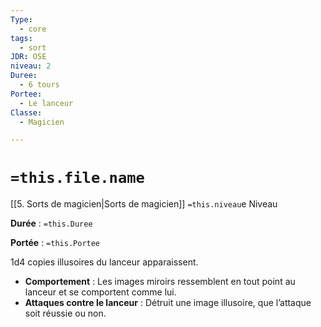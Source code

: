 ```yaml
---
Type:
  - core
tags:
  - sort
JDR: OSE
niveau: 2
Duree:
  - 6 tours
Portee:
  - Le lanceur
Classe:
  - Magicien

---
```

# `=this.file.name`  

[[5. Sorts de magicien|Sorts de magicien]] `=this.niveau`e Niveau

**Durée** : `=this.Duree` 

**Portée** : `=this.Portee`

1d4 copies illusoires du lanceur apparaissent.

- **Comportement** : Les images miroirs ressemblent en tout point au lanceur et se comportent comme lui.
- **Attaques contre le lanceur** : Détruit une image illusoire, que l’attaque soit réussie ou non.